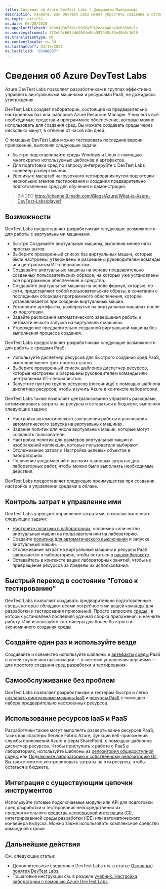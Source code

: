 ```yaml
---
title: Сведения об Azure DevTest Labs | Документы Майкрософт
description: Узнайте, как DevTest Labs может упростить создание и отслеживание виртуальных машин Azure, а также управление ими.
ms.topic: article
ms.date: 06/20/2020
ms.openlocfilehash: b7e6493e5fb1c99dfa7962ed464dca3ebc6b0c7e
ms.sourcegitcommit: 772eb9c6684dd4864e0ba507945a83e48b8c16f0
ms.translationtype: MT
ms.contentlocale: ru-RU
ms.lasthandoff: 03/19/2021
ms.locfileid: "85480207"
---
```

# <a name="about-azure-devtest-labs"></a>Сведения об Azure DevTest Labs
Azure DevTest Labs позволяет разработчикам в группах эффективно управлять виртуальными машинами и ресурсами PaaS, не дожидаясь утверждения.

DevTest Labs создает лаборатории, состоящие из предварительно настроенных баз или шаблонов Azure Resource Manager. У них есть все необходимые средства и программное обеспечение, которые можно использовать для создания сред. Вы можете создавать среды через несколько минут, в отличие от часов или дней.

С помощью DevTest Labs можно тестировать последние версии приложений, выполняя следующие задачи:

- Быстро подготавливайте среды Windows и Linux с помощью многократно используемых шаблонов и артефактов.
- Для подготовки сред по запросу интегрируйте с DevTest Labs конвейер развертывания.
- Увеличьте масштаб нагрузочного тестирования путем подготовки нескольких агентов тестирования и создания предварительно подготовленных сред для обучения и демонстраций.

> [!VIDEO https://channel9.msdn.com/Blogs/Azure/What-is-Azure-DevTest-Labs/player]

## <a name="capabilities"></a>Возможности
DevTest Labs предоставляет разработчикам следующие возможности для работы с виртуальными машинами:

- Быстро Создавайте виртуальные машины, выполнив менее пяти простых шагов.
- Выберите проверенный список баз виртуальных машин, которые были настроены, утверждены и разрешены руководителем команды или центральным ИТ-специалистом.
- Создавайте виртуальные машины на основе предварительно созданных пользовательских образов, на которых уже установлены все программное обеспечение и средства. 
- Создавайте виртуальные машины на основе формул, которые, по сути, представляют собой пользовательские образы, в сочетании с последними сборками программного обеспечения, которое устанавливается при создании виртуальных машин. 
- Установите артефакты, развернутые на виртуальных машинах после их подготовки.
- Задайте расписания автоматического завершения работы и автоматического запуска на виртуальных машинах.
- Утверждение предварительно созданной виртуальной машины без выполнения процесса создания.

DevTest Labs предоставляет разработчикам следующие возможности для работы с средами PaaS:

- Используйте диспетчер ресурсов для быстрого создания сред PaaS, выполнив менее трех простых шагов.
- Выберите проверенный список шаблонов диспетчер ресурсов, которые настроены и разрешены руководителем команды или центральным ИТ-специалистом.
- Запустите пустую группу ресурсов (песочницу) с помощью шаблона диспетчер ресурсов, чтобы изучить Azure в контексте лаборатории.

DevTest Labs также позволяет централизованно управлять расходами, оптимизировать затраты на ресурсы и оставаться в бюджете, выполняя следующие задачи:  

- Настройка автоматического завершения работы и расписания автоматического запуска на виртуальных машинах.
- Задание политик для числа виртуальных машин, которые могут создавать пользователи.
- Настройка политик для размеров виртуальных машин и изображений коллекции, которые пользователи выбирают.
- Отслеживание затрат и Настройка целевых объектов в лабораториях.
- Получение уведомлений о высоких плановых затратах для лабораторных работ, чтобы можно было выполнять необходимые действия.

DevTest Labs предоставляет следующие преимущества при создании, настройке и управлении средами в облаке.

## <a name="cost-control-and-governance"></a>Контроль затрат и управление ими
DevTest Labs упрощает управление затратами, позволяя выполнять следующие задачи:

- [Настройте политики в лабораториях](devtest-lab-set-lab-policy.md), например количество виртуальных машин на пользователя или на лабораторию. 
- Создайте [политики для автоматического выключения](devtest-lab-set-lab-policy.md) и запуска виртуальных машин.
- Отслеживание затрат на виртуальные машины и ресурсы PaaS закрывается в лабораториях, чтобы остаться в [вашем бюджете](devtest-lab-configure-cost-management.md).
- Оставайтесь в контексте ваших лабораторных занятий, чтобы не превращение ресурсов за пределы их использования.

## <a name="quickly-get-to-ready-to-test"></a>Быстрый переход в состояние "Готово к тестированию"
DevTest Labs позволяет создавать предварительно подготовленные среды, которые обладают всеми потребностями вашей команды для разработки и тестирования приложений. Просто запросите [среды](devtest-lab-add-claimable-vm.md) , в которых установлена последняя удачная сборка приложения, и начните работу. Или используйте контейнеры для более быстрого и экономичного создания среды.

## <a name="create-once-use-everywhere"></a>Создайте один раз и используйте везде
Создавайте и совместно используйте шаблоны и [артефакты](add-artifact-repository.md) [среды](devtest-lab-create-environment-from-arm.md) PaaS в своей группе или организации — в системе управления версиями — для простого создания сред разработки и тестирования.

## <a name="worry-free-self-service"></a>Самообслуживание без проблем
DevTest Labs позволяет разработчикам и тестерам быстро и легко [создавать виртуальные машины IaaS](devtest-lab-add-vm.md) и [ресурсы PaaS](devtest-lab-create-environment-from-arm.md) с помощью набора предварительно настроенных ресурсов.

## <a name="use-iaas-and-paas-resources"></a>Использование ресурсов IaaS и PaaS 
Разработчики также могут выполнять развертывание ресурсов PaaS, таких как кластеры Service Fabric Azure, функции веб-приложений службы приложений Azure и ферм SharePoint, с помощью шаблонов диспетчер ресурсов. Чтобы приступить к работе с PaaS в лабораториях, используйте шаблоны из [репозитория общедоступной среды](devtest-lab-configure-use-public-environments.md) или [Подключите лабораторию к собственному репозиторию Git](devtest-lab-create-environment-from-arm.md#configure-your-own-template-repositories). Вы также можете контролировать затраты на эти ресурсы, чтобы остаться в бюджете.

## <a name="integrate-with-your-existing-toolchain"></a>Интеграция с существующим цепочки инструментов
Используйте готовые подключаемые модули или API для подготовки сред разработки и тестирования непосредственно из предпочтительного [средства непрерывной интеграции (CI)](devtest-lab-integrate-ci-cd.md), интегрированной среды разработки (IDE) или автоматического конвейера выпуска. Можно также использовать комплексное средство командной строки.

## <a name="next-steps"></a>Дальнейшие действия
См. следующие статьи:

- Дополнительные сведения о DevTest Labs см. в статье [Основные понятия DevTest Labs](devtest-lab-concepts.md).
- Пошаговые инструкции см. в разделе [учебник. Настройка лаборатории с помощью Azure DevTest Labs](tutorial-create-custom-lab.md).